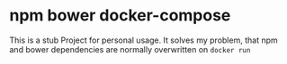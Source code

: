 # npm bower docker-compose 

This is a stub Project for personal usage.
It solves my problem, that npm and bower dependencies are normally overwritten on `docker run`